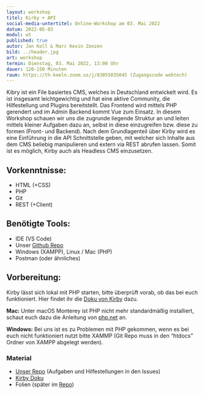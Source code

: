 ```yaml
---
layout: workshop
titel: Kirby + API
social-media-untertitel: Online-Workshop am 03. Mai 2022
datum: 2022-05-03
modul: wt
published: true
autor: Jan Koll & Marc Kevin Zenzen
bild: ../header.jpg
art: workshop
termin: Dienstag, 03. Mai 2022, 13:00 Uhr
dauer: 120-150 Minuten
raum: https://th-koeln.zoom.us/j/83055835045 (Zugangscode webtech)
---
```


Kibry ist ein File basiertes CMS, welches in Deutschland entwickelt wird. Es ist insgesamt leichtgewichtig und hat eine aktive Community, die Hilfestellung und Plugins bereitstellt. Das Frontend wird mittels PHP gerendert und im Admin Backend kommt Vue zum Einsatz. In diesem Workshop schauen wir uns die zugrunde liegende Struktur an und leiten mittels kleiner Aufgaben dazu an, selbst in diese einzugreifen bzw. diese zu formen (Front- und Backend). Nach dem Grundlagenteil über Kirby wird es eine Einführung in die API Schnittstelle geben, mit welcher sich Inhalte aus dem CMS beliebig manipulieren und extern via REST abrufen lassen. Somit ist es möglich, Kirby auch als Headless CMS einzusetzen.

## Vorkenntnisse:
- HTML (+CSS)
- PHP
- Git
- REST (+Client)

## Benötigte Tools:
- IDE (VS Code)
- Unser [Github Repo](https://github.com/JanKoll/kirby-api)
- Windows (XAMPP), Linux / Mac (PHP)
- Postman (oder ähnliches)

## Vorbereitung:
Kirby lässt sich lokal mit PHP starten, bitte überprüft vorab, ob das bei euch funktioniert. Hier findet ihr die [Doku von Kirby](https://getkirby.com/docs/guide/quickstart) dazu.

**Mac:** Unter macOS Monterey ist PHP nicht mehr standardmäßig installiert, schaut euch dazu die Anleitung von [php.net](https://www.php.net/manual/de/install.macosx.packages.php) an.

**Windows:** Bei uns ist es zu Problemen mit PHP gekommen, wenn es bei euch nicht funktioniert nutzt bitte XAMMP (Git Repo muss in den “htdocs” Ordner von XAMPP abgelegt werden).

### Material
- [Unser Repo](https://github.com/JanKoll/kirby-api) (Aufgaben und Hilfestellungen in den Issues)
- [Kirby Doku](https://getkirby.com/docs/reference)
- Folien (später im [Repo](https://github.com/JanKoll/kirby-api))